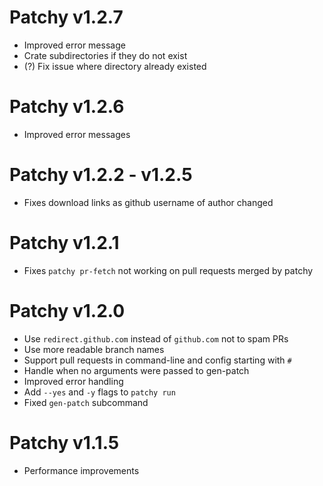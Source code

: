 # Patchy v1.2.7

- Improved error message
- Crate subdirectories if they do not exist
- (?) Fix issue where directory already existed

# Patchy v1.2.6

- Improved error messages

# Patchy v1.2.2 - v1.2.5

- Fixes download links as github username of author changed

# Patchy v1.2.1

- Fixes `patchy pr-fetch` not working on pull requests merged by patchy

# Patchy v1.2.0

- Use `redirect.github.com` instead of `github.com` not to spam PRs
- Use more readable branch names
- Support pull requests in command-line and config starting with `#`
- Handle when no arguments were passed to gen-patch
- Improved error handling
- Add `--yes` and `-y` flags to `patchy run`
- Fixed `gen-patch` subcommand

# Patchy v1.1.5

- Performance improvements
